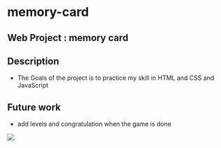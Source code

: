 # memory-card
## Web Project : memory card

## Description
* The Goals of the project is to practice my skill in HTML and CSS and JavaScript

## Future work
* add levels and congratulation when the game is done

![](gip.gif)
